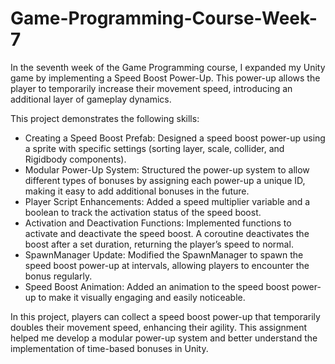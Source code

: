 # Game-Programming-Course-Week-7

In the seventh week of the Game Programming course, I expanded my Unity game by implementing a Speed Boost Power-Up. This power-up allows the player to temporarily increase their movement speed, introducing an additional layer of gameplay dynamics.

This project demonstrates the following skills:

- Creating a Speed Boost Prefab: Designed a speed boost power-up using a sprite with specific settings (sorting layer, scale, collider, and Rigidbody components).
- Modular Power-Up System: Structured the power-up system to allow different types of bonuses by assigning each power-up a unique ID, making it easy to add additional bonuses in the future.
- Player Script Enhancements: Added a speed multiplier variable and a boolean to track the activation status of the speed boost.
- Activation and Deactivation Functions: Implemented functions to activate and deactivate the speed boost. A coroutine deactivates the boost after a set duration, returning the player’s speed to normal.
- SpawnManager Update: Modified the SpawnManager to spawn the speed boost power-up at intervals, allowing players to encounter the bonus regularly.
- Speed Boost Animation: Added an animation to the speed boost power-up to make it visually engaging and easily noticeable.

In this project, players can collect a speed boost power-up that temporarily doubles their movement speed, enhancing their agility. This assignment helped me develop a modular power-up system and better understand the implementation of time-based bonuses in Unity.
